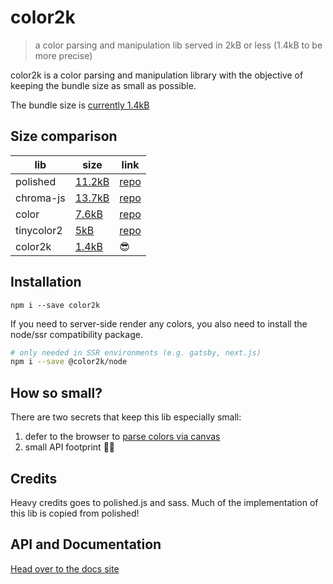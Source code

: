 # color2k

> a color parsing and manipulation lib served in 2kB or less (1.4kB to be more precise)

color2k is a color parsing and manipulation library with the objective of keeping the bundle size as small as possible.

The bundle size is [currently 1.4kB](https://bundlephobia.com/result?p=color2k)

## Size comparison

| lib        | size                                                  | link                                                  |
| ---------- | ----------------------------------------------------- | ----------------------------------------------------- |
| polished   | [11.2kB](https://bundlephobia.com/result?p=polished)  | [repo](https://github.com/styled-components/polished) |
| chroma-js  | [13.7kB](https://bundlephobia.com/result?p=chroma-js) | [repo](https://github.com/gka/chroma.js)              |
| color      | [7.6kB](https://bundlephobia.com/result?p=color)      | [repo](https://github.com/Qix-/color)                 |
| tinycolor2 | [5kB](https://bundlephobia.com/result?p=tinycolor2)   | [repo](https://github.com/bgrins/TinyColor)           |
| color2k    | [1.4kB](https://bundlephobia.com/result?p=color2k)    | 😎                                                    |

## Installation

```
npm i --save color2k
```

If you need to server-side render any colors, you also need to install the node/ssr compatibility package.

```bash
# only needed in SSR environments (e.g. gatsby, next.js)
npm i --save @color2k/node
```

## How so small?

There are two secrets that keep this lib especially small:

1. defer to the browser to [parse colors via canvas](https://github.com/ricokahler/color2k/blob/23589d4c6a9dc281d111f35bc2058a3fbf1bd805/packages/parse-to-rgba/src/index.ts#L63)
2. small API footprint 🤷‍♀️

## Credits

Heavy credits goes to polished.js and sass. Much of the implementation of this lib is copied from polished!

<!-- DOCS-END -->

## API and Documentation

[Head over to the docs site](https://color2k.com)
